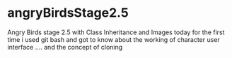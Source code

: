 # angryBirdsStage2.5
Angry Birds stage 2.5 with Class Inheritance and Images
today for the first time i used git bash and got to know about the working of character user interface .... and the concept of cloning
 